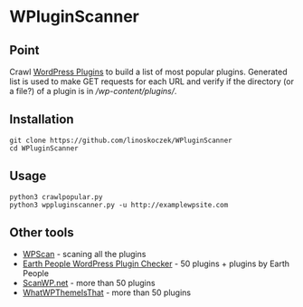# WPluginScanner

## Point

Crawl [WordPress Plugins](https://wordpress.org/plugins/browse/popular/) to build a list of most popular plugins. Generated list is used to make GET requests for each URL and verify if the directory (or a file?) of a plugin is in _/wp-content/plugins/_.

## Installation

```
git clone https://github.com/linoskoczek/WPluginScanner
cd WPluginScanner
```

## Usage

```
python3 crawlpopular.py
python3 wppluginscanner.py -u http://examplewpsite.com
```

## Other tools

* [WPScan](https://github.com/wpscanteam/wpscan) - scaning all the plugins
* [Earth People WordPress Plugin Checker](https://wppluginchecker.earthpeople.se/) - 50 plugins + plugins by Earth People
* [ScanWP.net](https://scanwp.net/) - more than 50 plugins
* [WhatWPThemeIsThat](https://whatwpthemeisthat.com/top-plugins.html) - more than 50 plugins
